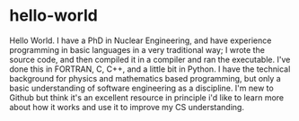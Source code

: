 # hello-world
Hello World.
I have a PhD in Nuclear Engineering, and have experience programming in basic languages in a very traditional way; I wrote the source code, and then compiled it in a compiler and ran the executable. I've done this in FORTRAN, C, C++, and a little bit in Python. I have the technical background for physics and mathematics based programming, but only a basic understanding of software engineering as a discipline. I'm new to Github but think it's an excellent resource in principle i'd like to learn more about how it works and use it to improve my CS understanding.
